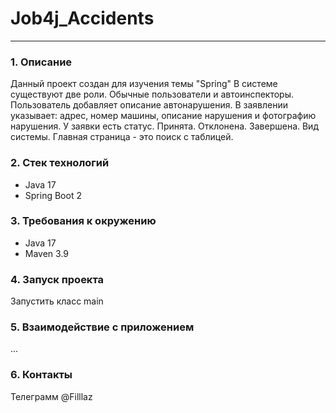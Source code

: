 # Job4j_Accidents
___

### 1. Описание
Данный проект создан для изучения темы "Spring"
В системе существуют две роли. Обычные пользователи и автоинспекторы.
Пользователь добавляет описание автонарушения.
В заявлении указывает: адрес, номер машины, описание нарушения и фотографию нарушения.
У заявки есть статус. Принята. Отклонена. Завершена.
Вид системы. Главная страница - это поиск с таблицей.

### 2. Стек технологий
- Java 17
- Spring Boot 2

### 3. Требования к окружению
- Java 17
- Maven 3.9

### 4. Запуск проекта
Запустить класс main

### 5. Взаимодействие с приложением
...

### 6. Контакты
Телеграмм @Filllaz
